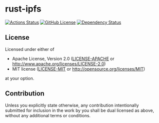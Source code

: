 # rust-ipfs

[![Actions Status][ga-svg]][ga-url]
[![GitHub License][license-svg]][license-url]
[![Dependency Status][dep-svg]][dep-rs]

[ga-svg]: https://github.com/PolkaX/rust-ipfs/workflows/build/badge.svg
[ga-url]: https://github.com/PolkaX/rust-ipfs/actions
[license-svg]: https://img.shields.io/badge/License-MIT/APACHE_v2.0-blue.svg
[license-url]: https://github.com/PolkaX/rust-ipfs/blob/develop/LICENSE-MIT
[dep-svg]: https://deps.rs/repo/github/PolkaX/rust-ipfs/status.svg
[dep-rs]: https://deps.rs/repo/github/PolkaX/rust-ipfs

## License

Licensed under either of

 * Apache License, Version 2.0 ([LICENSE-APACHE](LICENSE-APACHE) or http://www.apache.org/licenses/LICENSE-2.0)
 * MIT license ([LICENSE-MIT](LICENSE-MIT) or http://opensource.org/licenses/MIT)

at your option.

## Contribution

Unless you explicitly state otherwise, any contribution intentionally submitted
for inclusion in the work by you shall be dual licensed as above, without any
additional terms or conditions.

